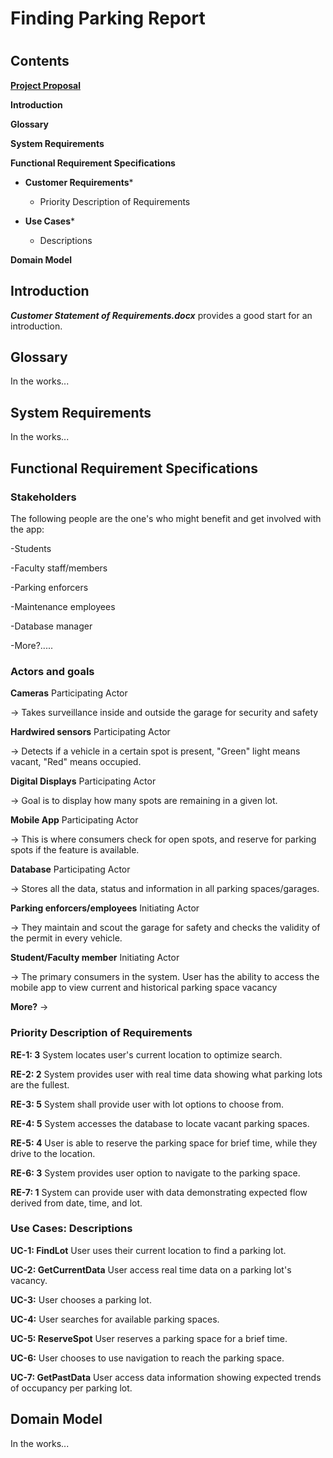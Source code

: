 # Finding Parking Report
#

## Contents ##

**[Project Proposal](https://github.com/CSUS-CSC-131-Fall2017/park/blob/master/Pink%20Unicorns%20-%20Proposal.md)**

**Introduction**

**Glossary**

**System Requirements**

**Functional Requirement Specifications**

- **Customer Requirements***

	- Priority Description of Requirements

- **Use Cases***

	- Descriptions

**Domain Model**

## Introduction ##

***Customer Statement of Requirements.docx***	provides a good start for an introduction.

## Glossary ##

In the works...

## System Requirements ##

In the works...

## Functional Requirement Specifications ##

### Stakeholders ###
	
The following people are the one's who might benefit and get involved with the app:

-Students

-Faculty staff/members

-Parking enforcers

-Maintenance employees

-Database manager	

-More?.....

### Actors and goals ###
	
**Cameras** Participating Actor 

-> Takes surveillance inside and outside the garage for security and safety

**Hardwired sensors** Participating Actor 

-> Detects if a vehicle in a certain spot is present, "Green" light means vacant, "Red" means occupied.

**Digital Displays** Participating Actor

-> Goal is to display how many spots are remaining in a given lot.


**Mobile App** Participating Actor 

-> This is where consumers check for open spots, and reserve for parking spots if the feature is available.

**Database** Participating Actor 

-> Stores all the data, status and information in all parking spaces/garages.

**Parking enforcers/employees** Initiating Actor 

-> They maintain and scout the garage for safety and checks the validity of the permit in every vehicle.

**Student/Faculty member** Initiating Actor 

-> The primary consumers in the system. User has the ability to access the mobile app to view current and historical parking space vacancy

**More?** ->

### Priority Description of Requirements ###

**RE-1: 3** System locates user's current location to optimize search.

**RE-2: 2** System provides user with real time data showing what parking lots are the fullest.

**RE-3: 5** System shall provide user with lot options to choose from.

**RE-4: 5** System accesses the database to  locate vacant parking spaces.

**RE-5: 4** User is able to reserve the parking space for brief time, while they drive to the location.

**RE-6: 3** System provides user option to navigate to the parking space.

**RE-7: 1** System can provide user with data demonstrating expected flow derived from date, time, and lot.

### Use Cases: Descriptions ###

**UC-1: FindLot** User uses their current location to find a parking lot.

**UC-2: GetCurrentData** User access real time data on a parking lot's vacancy.

**UC-3:** User chooses a parking lot.

**UC-4:** User searches for available parking spaces.

**UC-5: ReserveSpot** User reserves a parking space for a brief time.

**UC-6:** User chooses to use navigation to reach the parking space.

**UC-7: GetPastData** User access data information showing expected trends of occupancy per parking lot.

## Domain Model ##

In the works...
